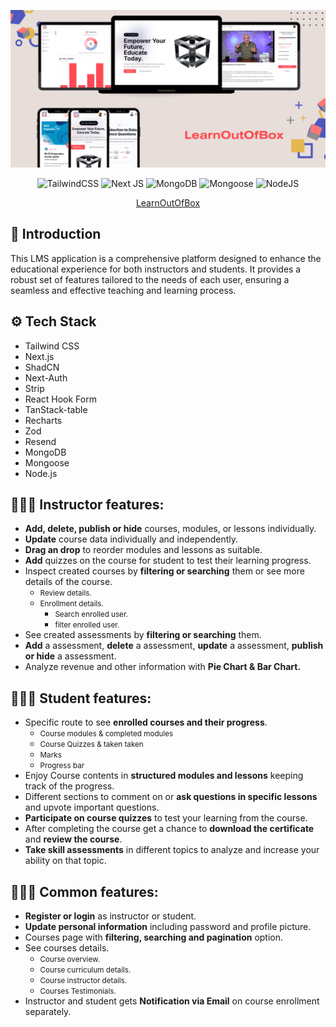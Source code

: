 ![Image Title](./public/LearnOutOfBox%20Banner.png)

<div align="center">

![TailwindCSS](https://img.shields.io/badge/tailwindcss-%2338B2AC.svg?style=for-the-badge&logo=tailwind-css&logoColor=white)
![Next JS](https://img.shields.io/badge/Next-black?style=for-the-badge&logo=next.js&logoColor=white)
![MongoDB](https://img.shields.io/badge/MongoDB-%234ea94b.svg?style=for-the-badge&logo=mongodb&logoColor=white)
![Mongoose](https://img.shields.io/badge/Mongoose-A52A2A.svg?style=for-the-badge&logo=mongoose&logoColor=white)
![NodeJS](https://img.shields.io/badge/node.js-6DA55F?style=for-the-badge&logo=node.js&logoColor=white)

</div><div align="center">

[LearnOutOfBox](https://learnoutofbox.vercel.app)</div>

## 🤖 Introduction

This LMS application is a comprehensive platform designed to enhance the educational experience for both instructors and students. It provides a robust set of features tailored to the needs of each user, ensuring a seamless and effective teaching and learning process.

## ⚙️ Tech Stack

- Tailwind CSS
- Next.js
- ShadCN
- Next-Auth
- Strip
- React Hook Form
- TanStack-table
- Recharts
- Zod
- Resend
- MongoDB
- Mongoose
- Node.js

## 🧑🏻‍🏫 Instructor features:

- <strong>Add, delete, publish or hide</strong> courses, modules, or lessons individually.
- <strong>Update</strong> course data individually and independently.
- <strong>Drag an drop</strong> to reorder modules and lessons as suitable.
- <strong>Add</strong> quizzes on the course for student to test their learning progress.
- Inspect created courses by <strong>filtering or searching</strong> them or see more details of the course.
  - <small>Review details.</small>
  - <small>Enrollment details.</small>
    - <small>Search enrolled user.</small>
    - <small>filter enrolled user.</small>
- See created assessments by <strong>filtering or searching</strong> them.
- <strong>Add</strong> a assessment, <strong>delete</strong> a assessment, <strong>update</strong> a assessment, <strong>publish or hide</strong> a assessment.
- Analyze revenue and other information with <strong>Pie Chart & Bar Chart.</strong>

## 🧑🏻‍🎓 Student features:

- Specific route to see <strong>enrolled courses and their progress</strong>.
  - <small>Course modules & completed modules</small>
  - <small>Course Quizzes & taken taken</small>
  - <small>Marks</small>
  - <small>Progress bar</small>
- Enjoy Course contents in <strong>structured modules and lessons</strong> keeping track of the progress.
- Different sections to comment on or <strong>ask questions in specific lessons</strong> and upvote important questions.
- <strong>Participate on course quizzes</strong> to test your learning from the course.
- After completing the course get a chance to <strong>download the certificate</strong> and <strong>review the course</strong>.
- <strong>Take skill assessments</strong> in different topics to analyze and increase your ability on that topic.

## 👨🏻‍💻 Common features:

- <strong>Register or login</strong> as instructor or student.
- <strong>Update personal information</strong> including password and profile picture.
- Courses page with <strong>filtering, searching and pagination</strong> option.
- See courses details.
  - <small>Course overview.</small>
  - <small>Course curriculum details.</small>
  - <small>Course instructor details.</small>
  - <small>Courses Testimonials.</small>
- Instructor and student gets <strong>Notification via Email</strong> on course enrollment separately.
